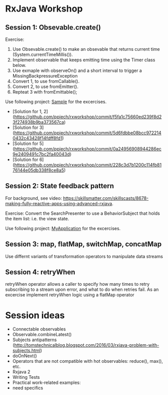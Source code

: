 # RxJava Workshop

## Session 1: Obsevable.create()
Exercise:

1. Use Obsevable.create() to make an obsevable that returns  current time (System.currentTimeMillis()).
2. Implement observable that keeps emitting time using the Timer class below.
3. Use exmaple with observeOn() and a short interval to trigger a MissingBackpressureException
4. Convert 1, to use fromCallable().
5. Convert 2, to use fromEmitter().
6. Repteat 3 with fromEmittable();

Use following project: [Sample](sessions/1/sample) for the excercises.

* [Solution for 1, 2] (https://github.com/ppiech/rxworkshop/commit/f5fa1c75660ed239f8d23f274938b9ba373567ca)
* [Solution for 3] (https://github.com/ppiech/rxworkshop/commit/5d6fdbbe08bcc9722140432c43428f14fdff8fd1)
* [Solution for 5] (https://github.com/ppiech/rxworkshop/commit/0a24956908944286ec9e2409491c7bc2fa40043d)
* [Solution for 6] (https://github.com/ppiech/rxworkshop/commit/228c3d7b1200c114fb8176144e05db338f8ce8a5)

## Session 2: State feedback pattern
For background, see video: https://skillsmatter.com/skillscasts/8678-making-fully-reactive-apps-using-advanced-rxjava.

Exercise: Convert the SearchPresenter to use a BehaviorSubject that holds the item list: i.e. the view state.

Use following project: [MyApplication](sessions/2/MyApplication) for the excercises.

## Session 3: map, flatMap, switchMap, concatMap
Use differnt variants of transformation operators to manipulate data streams

## Session 4: retryWhen
retryWhen operator allows a caller to specify how many times to retry subscribing to a stream upon error, and what to do when retries fail.  As an excercise implement retryWhen logic using a flatMap operator

# Session ideas
* Connectable observables
* Observable.combineLatest()
* Subjects antipatterns (http://tomstechnicalblog.blogspot.com/2016/03/rxjava-problem-with-subjects.html) 
* doOnNext()
* Operators that are not compatible with hot observables: reduce(), max(), etc.
* Rxjava 2
* Writing Tests
* Practical work-related examples: 
 * need specifics

